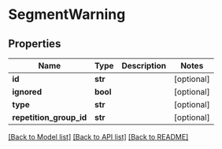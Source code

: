 # SegmentWarning

## Properties
Name | Type | Description | Notes
------------ | ------------- | ------------- | -------------
**id** | **str** |  | [optional] 
**ignored** | **bool** |  | [optional] 
**type** | **str** |  | [optional] 
**repetition_group_id** | **str** |  | [optional] 

[[Back to Model list]](../README.md#documentation-for-models) [[Back to API list]](../README.md#documentation-for-api-endpoints) [[Back to README]](../README.md)



